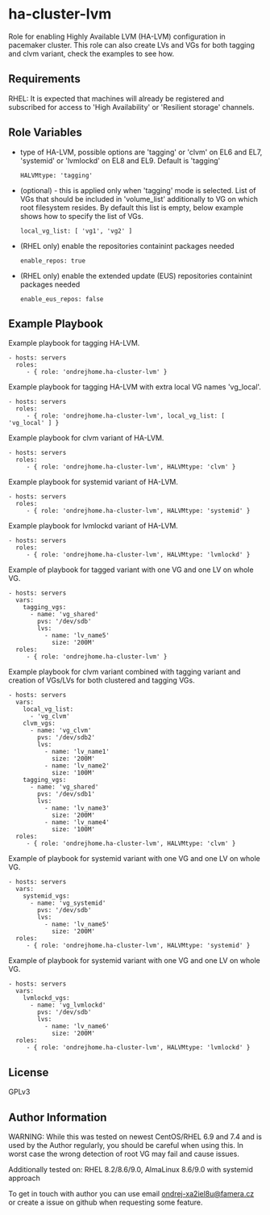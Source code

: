 ha-cluster-lvm
=========

Role for enabling Highly Available LVM (HA-LVM) configuration in pacemaker cluster.
This role can also create LVs and VGs for both tagging and clvm variant, check the examples to see how.

Requirements
------------

RHEL: It is expected that machines will already be registered and subscribed for access to 'High Availability' or 'Resilient storage' channels.

Role Variables
--------------

  - type of HA-LVM, possible options are 'tagging' or 'clvm' on EL6 and EL7, 'systemid' or 'lvmlockd' on EL8 and EL9. Default is 'tagging'
  
    ```
    HALVMtype: 'tagging'
    ```

  - (optional) - this is applied only when 'tagging' mode is selected. List of VGs that should be included in 'volume_list' additionally to VG on which root filesystem resides. By default this list is empty, below example shows how to specify the list of VGs.
  
    ```
    local_vg_list: [ 'vg1', 'vg2' ]
    ```

  - (RHEL only) enable the repositories containint packages needed
    ```
    enable_repos: true
    ```

  - (RHEL only) enable the extended update (EUS) repositories containint packages needed
    ```
    enable_eus_repos: false
    ```


Example Playbook
----------------

Example playbook for tagging HA-LVM.

    - hosts: servers
      roles:
         - { role: 'ondrejhome.ha-cluster-lvm' }

Example playbook for tagging HA-LVM with extra local VG names 'vg_local'.

    - hosts: servers
      roles:
         - { role: 'ondrejhome.ha-cluster-lvm', local_vg_list: [ 'vg_local' ] }

Example playbook for clvm variant of HA-LVM.

    - hosts: servers
      roles:
         - { role: 'ondrejhome.ha-cluster-lvm', HALVMtype: 'clvm' }

Example playbook for systemid variant of HA-LVM.

    - hosts: servers
      roles:
         - { role: 'ondrejhome.ha-cluster-lvm', HALVMtype: 'systemid' }

Example playbook for lvmlockd variant of HA-LVM.

    - hosts: servers
      roles:
         - { role: 'ondrejhome.ha-cluster-lvm', HALVMtype: 'lvmlockd' }

Example of playbook for tagged variant with one VG and one LV on whole VG.

    - hosts: servers
      vars:
        tagging_vgs:
          - name: 'vg_shared'
            pvs: '/dev/sdb'
            lvs:
              - name: 'lv_name5'
                size: '200M'
      roles:
         - { role: 'ondrejhome.ha-cluster-lvm' }


Example playbook for clvm variant combined with tagging variant and creation of VGs/LVs for both clustered and tagging VGs.

    - hosts: servers
      vars:
        local_vg_list:
          - 'vg_clvm'
        clvm_vgs:
          - name: 'vg_clvm'
            pvs: '/dev/sdb2'
            lvs:
              - name: 'lv_name1'
                size: '200M'
              - name: 'lv_name2'
                size: '100M'
        tagging_vgs:
          - name: 'vg_shared'
            pvs: '/dev/sdb1'
            lvs:
              - name: 'lv_name3'
                size: '200M'
              - name: 'lv_name4'
                size: '100M'
      roles:
         - { role: 'ondrejhome.ha-cluster-lvm', HALVMtype: 'clvm' }

Example of playbook for systemid variant with one VG and one LV on whole VG.

    - hosts: servers
      vars:
        systemid_vgs:
          - name: 'vg_systemid'
            pvs: '/dev/sdb'
            lvs:
              - name: 'lv_name5'
                size: '200M'
      roles:
         - { role: 'ondrejhome.ha-cluster-lvm', HALVMtype: 'systemid' }

Example of playbook for systemid variant with one VG and one LV on whole VG.

    - hosts: servers
      vars:
        lvmlockd_vgs:
          - name: 'vg_lvmlockd'
            pvs: '/dev/sdb'
            lvs:
              - name: 'lv_name6'
                size: '200M'
      roles:
         - { role: 'ondrejhome.ha-cluster-lvm', HALVMtype: 'lvmlockd' }

License
-------

GPLv3

Author Information
------------------

WARNING: While this was tested on newest CentOS/RHEL 6.9 and 7.4 and is used by
  the Author regularly, you should be careful when using this. In worst case the
  wrong detection of root VG may fail and cause issues.

Additionally tested on: RHEL 8.2/8.6/9.0, AlmaLinux 8.6/9.0 with systemid approach

To get in touch with author you can use email ondrej-xa2iel8u@famera.cz or create a issue on github when requesting some feature.

